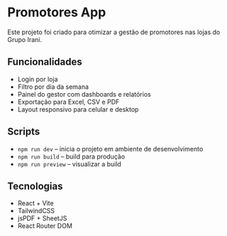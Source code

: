 # Promotores App

Este projeto foi criado para otimizar a gestão de promotores nas lojas do Grupo Irani.

## Funcionalidades

- Login por loja
- Filtro por dia da semana
- Painel do gestor com dashboards e relatórios
- Exportação para Excel, CSV e PDF
- Layout responsivo para celular e desktop

## Scripts

- `npm run dev` – inicia o projeto em ambiente de desenvolvimento
- `npm run build` – build para produção
- `npm run preview` – visualizar a build

## Tecnologias

- React + Vite
- TailwindCSS
- jsPDF + SheetJS
- React Router DOM
